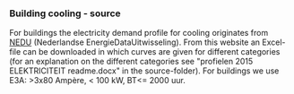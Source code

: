 ### Building cooling - source

For buildings the electricity demand profile for cooling originates from [NEDU](https://www.nedu.nl/documenten/verbruiksprofielen/) (Nederlandse EnergieDataUitwisseling). From this website an Excel-file can be downloaded in which curves are given for different categories (for an explanation on the different categories see "profielen 2015 ELEKTRICITEIT readme.docx" in the source-folder). For buildings we use E3A: >3x80 Ampère, < 100 kW, BT<= 2000 uur.

